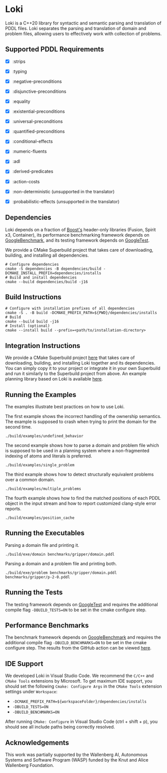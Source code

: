 # Loki

Loki is a C++20 library for syntactic and semantic parsing and translation of PDDL files. Loki separates the parsing and translation of domain and problem files, allowing users to effectively work with collection of problems.

## Supported PDDL Requirements

- [x] :strips
- [x] :typing
- [x] :negative-preconditions
- [x] :disjunctive-preconditions
- [x] :equality
- [x] :existential-preconditions
- [x] :universal-preconditions
- [x] :quantified-preconditions
- [x] :conditional-effects
- [x] :numeric-fluents
- [x] :adl
- [x] :derived-predicates
- [x] :action-costs
- [x] :non-deterministic (unsupported in the translator)
- [x] :probabilistic-effects (unsupported in the translator)


## Dependencies

Loki depends on a fraction of [Boost's](boost.org) header-only libraries (Fusion, Spirit x3, Container), its performance benchmarking framework depends on [GoogleBenchmark](https://github.com/google/benchmark), and its testing framework depends on [GoogleTest](https://github.com/google/googletest).

We provide a CMake Superbuild project that takes care of downloading, building, and installing all dependencies.

```console
# Configure dependencies
cmake -S dependencies -B dependencies/build -DCMAKE_INSTALL_PREFIX=dependencies/installs
# Build and install dependencies
cmake --build dependencies/build -j16
```


## Build Instructions

```console
# Configure with installation prefixes of all dependencies
cmake -S . -B build -DCMAKE_PREFIX_PATH=${PWD}/dependencies/installs
# Build
cmake --build build -j16
# Install (optional)
cmake --install build --prefix=<path/to/installation-directory>
```


## Integration Instructions

We provide a CMake Superbuild project [here](https://github.com/drexlerd/Loki/tree/main/tests/integration/dependencies) that takes care of downloading, building, and installing Loki together and its dependencies. You can simply copy it to your project or integrate it in your own Superbuild and run it similarly to the Superbuild project from above. An example planning library based on Loki is available [here](https://github.com/simon-stahlberg/mimir).


## Running the Examples

The examples illustrate best practices on how to use Loki.

The first example shows the incorrect handling of the ownership semantics. The example is supposed to crash when trying to print the domain for the second time.

```console
./build/examples/undefined_behavior
```

The second example shows how to parse a domain and problem file which is supposed to be used in a planning system where a non-fragmented indexing of atoms and literals is preferred.

```console
./build/examples/single_problem
```

The third example shows how to detect structurally equivalent problems over a common domain.

```console
./build/examples/multiple_problems
```

The fourth example shows how to find the matched positions of each PDDL object in the input stream and how to report customized clang-style error reports.

```console
./build/examples/position_cache
```


## Running the Executables

Parsing a domain file and printing it.

```console
./build/exe/domain benchmarks/gripper/domain.pddl
```

Parsing a domain and a problem file and printing both.

```console
./build/exe/problem benchmarks/gripper/domain.pddl benchmarks/gripper/p-2-0.pddl
```

## Running the Tests

The testing framework depends on [GoogleTest](https://github.com/google/googletest) and requires the additional compile flag `-DBUILD_TESTS=ON` to be set in the cmake configure step.

## Performance Benchmarks

The benchmark framework depends on [GoogleBenchmark](https://github.com/google/benchmark) and requires the additional compile flag `-DBUILD_BENCHMARKS=ON` to be set in the cmake configure step. The results from the GitHub action can be viewed [here](https://drexlerd.github.io/Loki/dev/bench/).

## IDE Support

We developed Loki in Visual Studio Code. We recommend the `C/C++` and `CMake Tools` extensions by Microsoft. To get maximum IDE support, you should set the following `Cmake: Configure Args` in the `CMake Tools` extension settings under `Workspace`:

- `-DCMAKE_PREFIX_PATH=${workspaceFolder}/dependencies/installs`
- `-DBUILD_TESTS=ON`
- `-DBUILD_BENCHMARKS=ON`

After running `CMake: Configure` in Visual Studio Code (ctrl + shift + p), you should see all include paths being correctly resolved.

## Acknowledgements

This work was partially supported by the Wallenberg AI, Autonomous Systems and Software Program (WASP) funded by the Knut and Alice Wallenberg Foundation.
